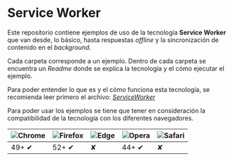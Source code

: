 # Service Worker

Este repositorio contiene ejemplos de uso de la tecnología **Service Worker** que van desde, lo básico, hasta respuestas _offline_ y la sincronización de contenido en el _background_.

Cada carpeta corresponde a un ejemplo. Dentro de cada carpeta se encuentra un _Readme_ donde se explica la tecnología y el cómo ejecutar el ejemplo.

Para poder entender lo que es y el cómo funciona esta tecnología, se recomienda leer primero el archivo:   [_ServiceWorker_](./ServiceWorker.md)

Para poder usar los ejemplos se tiene que tener en consideración la compatibilidad de la tecnología con los diferentes navegadores.



![Chrome](https://cdnjs.cloudflare.com/ajax/libs/browser-logos/35.1.0/chrome/chrome_64x64.png) | ![Firefox](https://cdnjs.cloudflare.com/ajax/libs/browser-logos/35.1.0/firefox/firefox_64x64.png) | ![Edge](https://cdnjs.cloudflare.com/ajax/libs/browser-logos/35.1.0/edge/edge_64x64.png) | ![Opera](https://cdnjs.cloudflare.com/ajax/libs/browser-logos/35.1.0/opera/opera_64x64.png) | ![Safari](https://cdnjs.cloudflare.com/ajax/libs/browser-logos/35.1.0/safari/safari_64x64.png)<br/>
--- | --- | --- | --- | --
49+ ✔ | 52+ ✔ | ✘ | 44+ ✔| ✘ |